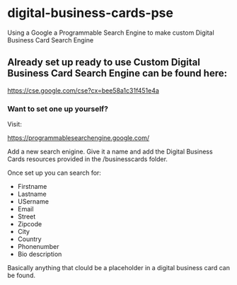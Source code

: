 # digital-business-cards-pse
Using a Google a Programmable  Search Engine to make custom Digital Business Card Search Engine


## Already set up ready to use Custom Digital Business Card Search Engine can be found here:

https://cse.google.com/cse?cx=bee58a1c31f451e4a








### Want to set one up yourself?

Visit:

https://programmablesearchengine.google.com/

Add a new search enigine. Give it a name and add the Digital Business Cards resources provided in the /businesscards folder.

Once set up you can search for:

- Firstname
- Lastname
- USername
- Email
- Street
- Zipcode
- City
- Country
- Phonenumber 
- Bio description

Basically anything that clould be a placeholder in a digital business card can be found.

